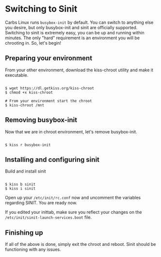Switching to Sinit
==================

Carbs Linux runs `busybox-init` by default. You can switch to
anything else you desire, but only busybox-init and sinit are
officially supported. Switching to sinit is extremely easy, you
can be up and running within minutes. The only "hard" requirement
is an environment you will be chrooting in. So, let's begin!


Preparing your environment
--------------------------

From your other environment, download the kiss-chroot utility 
and make it executable.

<pre><code>
$ wget https://dl.getkiss.org/kiss-chroot
$ chmod +x kiss-chroot

# From your environment start the chroot
$ kiss-chroot /mnt
</code></pre>

Removing busybox-init
---------------------

Now that we are in chroot environment, let's remove busybox-init.

<pre><code>
$ kiss r busybox-init
</code></pre>


Installing and configuring sinit
--------------------------------

Build and install sinit

<pre><code>
$ kiss b sinit
$ kiss i sinit
</code></pre>

Open up your `/etc/init/rc.conf` now and uncomment
the variables regarding SINIT. You are ready now.

If you edited your inittab, make sure you reflect your changes
on the `/etc/init/sinit-launch-services.boot` file.


Finishing up
------------

If all of the above is done, simply exit the chroot and reboot.
Sinit should be functioning with any issues.
